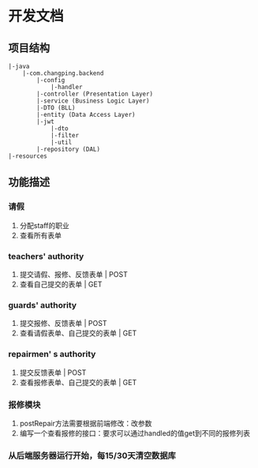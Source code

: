 # 开发文档
## 项目结构
```
|-java
    |-com.changping.backend
        |-config
            |-handler
        |-controller (Presentation Layer)
        |-service (Business Logic Layer)
        |-DTO (BLL)
        |-entity (Data Access Layer)
        |-jwt
            |-dto
            |-filter
            |-util
        |-repository (DAL)
|-resources
```
## 功能描述
### 请假
1. 分配staff的职业
2. 查看所有表单
### teachers' authority
1. 提交请假、报修、反馈表单 | POST
2. 查看自己提交的表单 | GET
### guards' authority
1. 提交报修、反馈表单 | POST
2. 查看请假表单、自己提交的表单 | GET
### repairmen' s authority
1. 提交反馈表单 | POST
2. 查看报修表单、自己提交的表单 | GET
### 报修模块
1. postRepair方法需要根据前端修改：改参数
2. 编写一个查看报修的接口：要求可以通过handled的值get到不同的报修列表
### 从后端服务器运行开始，每15/30天清空数据库
